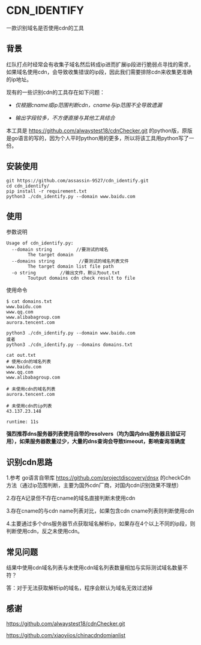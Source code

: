 # CDN_IDENTIFY

一款识别域名是否使用cdn的工具



## 背景

红队打点时经常会有收集子域名然后转成ip进而扩展ip段进行脆弱点寻找的需求，如果域名使用cdn，会导致收集错误的ip段，因此我们需要排除cdn来收集更准确的ip地址。

现有的一些识别cdn的工具存在如下问题：

- *仅根据cname或ip范围判断cdn，cname与ip范围不全导致遗漏*

- *输出字段较多，不方便直接与其他工具结合*



本工具是 https://github.com/alwaystest18/cdnChecker.git 的python版，原版是go语言的写的，因为个人平时python用的更多，所以将该工具用python写了一份。



## 安装使用

```
git https://github.com/assassin-9527/cdn_identify.git
cd cdn_identify/
pip install -r requirement.txt
python3 ./cdn_identify.py --domain www.baidu.com
```



## 使用

参数说明

```
Usage of cdn_identify.py:
  --domain string         //要测试的域名
        The target domain
  --domains string         //要测试的域名列表文件
        The target domain list file path
  -o string         //输出文件，默认为out.txt
        Toutput domains cdn check result to file
```

使用命令

```
$ cat domains.txt 
www.baidu.com
www.qq.com
www.alibabagroup.com
aurora.tencent.com

python3 ./cdn_identify.py --domain www.baidu.com
或者
python3 ./cdn_identify.py --domains domains.txt

cat out.txt
# 使用cdn的域名列表
www.baidu.com
www.qq.com
www.alibabagroup.com

# 未使用cdn的域名列表
aurora.tencent.com

# 未使用cdn的ip列表
43.137.23.148

runtime: 11s 
```


**强烈推荐dns服务器列表使用自带的resolvers（均为国内dns服务器且验证可用），如果服务器数量过少，大量的dns查询会导致timeout，影响查询准确度**



## 识别cdn思路

1.参考 go语言自带库 https://github.com/projectdiscovery/dnsx 的checkCdn方法（通过ip范围判断，主要为国外cdn厂商，对国内cdn识别效果不理想）

2.存在A记录但不存在cname的域名直接判断未使用cdn

3.存在cname的与cdn name列表对比，如果包含cdn cname列表则判断使用cdn

4.主要通过多个dns服务器节点获取域名解析ip，如果存在4个以上不同的ip段，则判断使用cdn，反之未使用cdn。



## 常见问题

结果中使用cdn域名列表与未使用cdn域名列表数量相加与实际测试域名数量不符？

答：对于无法获取解析ip的域名，程序会默认为域名无效过滤掉



## 感谢

https://github.com/alwaystest18/cdnChecker.git

https://github.com/xiaoyiios/chinacdndomianlist
